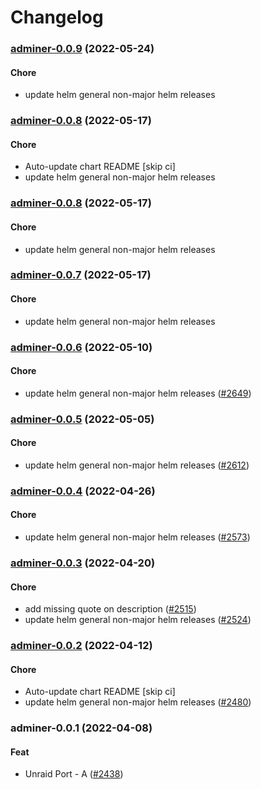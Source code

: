 # Changelog<br>


<a name="adminer-0.0.9"></a>
### [adminer-0.0.9](https://github.com/truecharts/apps/compare/adminer-0.0.8...adminer-0.0.9) (2022-05-24)

#### Chore

* update helm general non-major helm releases



<a name="adminer-0.0.8"></a>
### [adminer-0.0.8](https://github.com/truecharts/apps/compare/adminer-0.0.7...adminer-0.0.8) (2022-05-17)

#### Chore

* Auto-update chart README [skip ci]
* update helm general non-major helm releases



<a name="adminer-0.0.8"></a>
### [adminer-0.0.8](https://github.com/truecharts/apps/compare/adminer-0.0.7...adminer-0.0.8) (2022-05-17)

#### Chore

* update helm general non-major helm releases



<a name="adminer-0.0.7"></a>
### [adminer-0.0.7](https://github.com/truecharts/apps/compare/adminer-0.0.6...adminer-0.0.7) (2022-05-17)

#### Chore

* update helm general non-major helm releases



<a name="adminer-0.0.6"></a>
### [adminer-0.0.6](https://github.com/truecharts/apps/compare/adminer-0.0.5...adminer-0.0.6) (2022-05-10)

#### Chore

* update helm general non-major helm releases ([#2649](https://github.com/truecharts/apps/issues/2649))



<a name="adminer-0.0.5"></a>
### [adminer-0.0.5](https://github.com/truecharts/apps/compare/adminer-0.0.4...adminer-0.0.5) (2022-05-05)

#### Chore

* update helm general non-major helm releases ([#2612](https://github.com/truecharts/apps/issues/2612))



<a name="adminer-0.0.4"></a>
### [adminer-0.0.4](https://github.com/truecharts/apps/compare/adminer-0.0.3...adminer-0.0.4) (2022-04-26)

#### Chore

* update helm general non-major helm releases ([#2573](https://github.com/truecharts/apps/issues/2573))



<a name="adminer-0.0.3"></a>
### [adminer-0.0.3](https://github.com/truecharts/apps/compare/adminer-0.0.2...adminer-0.0.3) (2022-04-20)

#### Chore

* add missing quote on description ([#2515](https://github.com/truecharts/apps/issues/2515))
* update helm general non-major helm releases ([#2524](https://github.com/truecharts/apps/issues/2524))



<a name="adminer-0.0.2"></a>
### [adminer-0.0.2](https://github.com/truecharts/apps/compare/adminer-0.0.1...adminer-0.0.2) (2022-04-12)

#### Chore

* Auto-update chart README [skip ci]
* update helm general non-major helm releases ([#2480](https://github.com/truecharts/apps/issues/2480))



<a name="adminer-0.0.1"></a>
### adminer-0.0.1 (2022-04-08)

#### Feat

* Unraid Port - A ([#2438](https://github.com/truecharts/apps/issues/2438))
